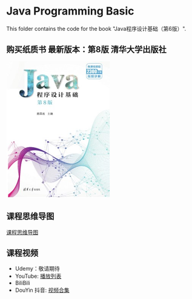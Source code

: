 # Java Programming Basic

This folder contains the code for the book "Java程序设计基础（第6版）".

## 购买纸质书 最新版本：第8版 清华大学出版社

[![清华大学出版社](img/book_8th.jpg)](http://tup.tsinghua.edu.cn/bookscenter/book_10178901.html)

## 课程思维导图

[课程思维导图](Java_Programming_Basic.mm)

## 课程视频

- Udemy：敬请期待
- YouTube: [播放列表](https://www.youtube.com/playlist?list=PL6DEHvciXKeVDrrfkTqZcSm4pEC6NMil2)
- BiliBili
- DouYin 抖音: [视频合集](https://www.douyin.com/video/7437906178241219852)